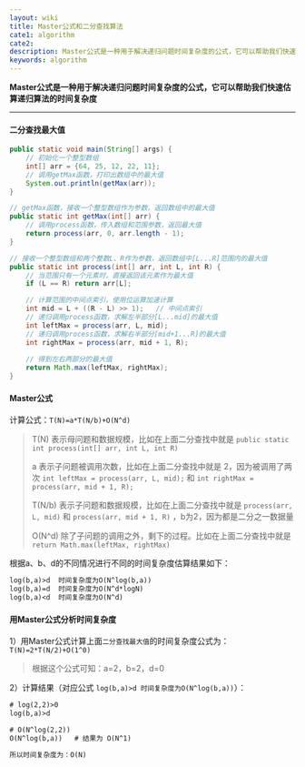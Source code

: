 ```yaml
---
layout: wiki
title: Master公式和二分查找算法
cate1: algorithm
cate2: 
description: Master公式是一种用于解决递归问题时间复杂度的公式，它可以帮助我们快速估算递归算法的时间复杂度
keywords: algorithm
---
```




**Master公式是一种用于解决递归问题时间复杂度的公式，它可以帮助我们快速估算递归算法的时间复杂度**

------



#### 二分查找最大值

```java
public static void main(String[] args) {  
	// 初始化一个整型数组
    int[] arr = {64, 25, 12, 22, 11};  
	// 调用getMax函数，打印出数组中的最大值
    System.out.println(getMax(arr));  
}  

// getMax函数，接收一个整型数组作为参数，返回数组中的最大值
public static int getMax(int[] arr) {  
	// 调用process函数，传入数组和范围参数，返回最大值
    return process(arr, 0, arr.length - 1);  
}  

// 接收一个整型数组和两个整数L、R作为参数，返回数组中[L...R]范围内的最大值
public static int process(int[] arr, int L, int R) {  
	// 当范围只有一个元素时，直接返回该元素作为最大值
    if (L == R) return arr[L];  

	// 计算范围的中间点索引，使用位运算加速计算
    int mid = L + ((R - L) >> 1);	// 中间点索引
	// 递归调用process函数，求解左半部分[L...mid]的最大值
    int leftMax = process(arr, L, mid);  
	// 递归调用process函数，求解右半部分[mid+1...R]的最大值
    int rightMax = process(arr, mid + 1, R); 
    
	// 得到左右两部分的最大值
    return Math.max(leftMax, rightMax);  
}
```



#### Master公式

计算公式：`T(N)=a*T(N/b)+O(N^d)`

> T(N) 表示母问题和数据规模，比如在上面二分查找中就是 `public static int process(int[] arr, int L, int R)`
>
> a 表示子问题被调用次数，比如在上面二分查找中就是 2，因为被调用了两次 `int leftMax = process(arr, L, mid);`  和 `int rightMax = process(arr, mid + 1, R);`
>
> T(N/b) 表示子问题和数据规模，比如在上面二分查找中就是 `process(arr, L, mid)` 和 `process(arr, mid + 1, R)` ，b为2，因为都是二分之一数据量
>
> O(N^d) 除了子问题的调用之外，剩下的过程。比如在上面二分查找中就是 `return Math.max(leftMax, rightMax)`



根据a、b、d的不同情况进行不同的时间复杂度估算结果如下：

```tex
log(b,a)>d	时间复杂度为O(N^log(b,a))
log(b,a)=d	时间复杂度为O(N^d*logN)
log(b,a)<d	时间复杂度为O(N^d)
```



#### 用Master公式分析时间复杂度

1）用Master公式计算上面`二分查找最大值`的时间复杂度公式为：`T(N)=2*T(N/2)+O(1^0)`

> 根据这个公式可知：a=2，b=2，d=0



2）计算结果（对应公式 `log(b,a)>d	时间复杂度为O(N^log(b,a))`）：

```tex
# log(2,2)>0
log(b,a)>d

# O(N^log(2,2))
O(N^log(b,a))	# 结果为 O(N^1)

所以时间复杂度为：O(N)
```

